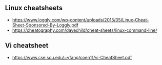 ## Linux cheatsheets
- https://www.loggly.com/wp-content/uploads/2015/05/Linux-Cheat-Sheet-Sponsored-By-Loggly.pdf
- https://cheatography.com/davechild/cheat-sheets/linux-command-line/

## Vi cheatsheet
- https://www.cse.scu.edu/~yfang/coen11/vi-CheatSheet.pdf